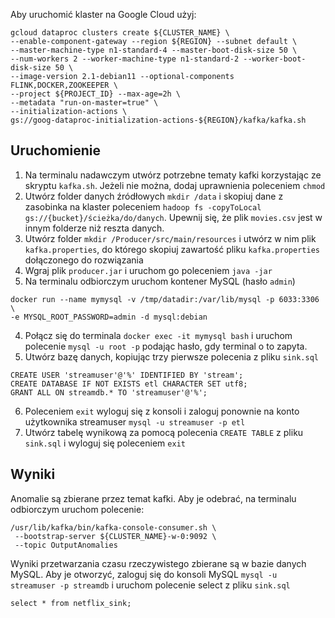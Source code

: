 Aby uruchomić klaster na Google Cloud użyj:
```shell
gcloud dataproc clusters create ${CLUSTER_NAME} \
--enable-component-gateway --region ${REGION} --subnet default \
--master-machine-type n1-standard-4 --master-boot-disk-size 50 \
--num-workers 2 --worker-machine-type n1-standard-2 --worker-boot-disk-size 50 \
--image-version 2.1-debian11 --optional-components FLINK,DOCKER,ZOOKEEPER \
--project ${PROJECT_ID} --max-age=2h \
--metadata "run-on-master=true" \
--initialization-actions \
gs://goog-dataproc-initialization-actions-${REGION}/kafka/kafka.sh
```
## Uruchomienie
1. Na terminalu nadawczym utwórz potrzebne tematy kafki korzystając ze skryptu `kafka.sh`. Jeżeli nie można, dodaj uprawnienia poleceniem `chmod`
2. Utwórz folder danych źródłowych `mkdir /data` i skopiuj dane z zasobinka na klaster poleceniem `hadoop fs -copyToLocal gs://{bucket}/ścieżka/do/danych`. Upewnij się, że plik `movies.csv` jest w innym folderze niż reszta danych.
3. Utwórz folder `mkdir /Producer/src/main/resources` i utwórz w nim plik `kafka.properties`, do którego skopiuj zawartość pliku `kafka.properties` dołączonego do rozwiązania
4. Wgraj plik `producer.jar` i uruchom go poleceniem `java -jar`
3. Na terminalu odbiorczym uruchom kontener MySQL (hasło `admin`)
```shell
docker run --name mymysql -v /tmp/datadir:/var/lib/mysql -p 6033:3306 \
-e MYSQL_ROOT_PASSWORD=admin -d mysql:debian
```
4. Połącz się do terminala `docker exec -it mymysql bash` i uruchom polecenie `mysql -u root -p` podając hasło, gdy terminal o to zapyta.
5. Utwórz bazę danych, kopiując trzy pierwsze polecenia z pliku `sink.sql`
```mysql
CREATE USER 'streamuser'@'%' IDENTIFIED BY 'stream';
CREATE DATABASE IF NOT EXISTS etl CHARACTER SET utf8;
GRANT ALL ON streamdb.* TO 'streamuser'@'%';
```
6. Poleceniem `exit` wyloguj się z konsoli i zaloguj ponownie na konto użytkownika streamuser `mysql -u streamuser -p etl`
7. Utwórz tabelę wynikową za pomocą polecenia `CREATE TABLE` z pliku `sink.sql` i wyloguj się poleceniem `exit`


## Wyniki
Anomalie są zbierane przez temat kafki. Aby je odebrać, na terminalu odbiorczym uruchom polecenie:
```shell
/usr/lib/kafka/bin/kafka-console-consumer.sh \
 --bootstrap-server ${CLUSTER_NAME}-w-0:9092 \
 --topic OutputAnomalies
```
Wyniki przetwarzania czasu rzeczywistego zbierane są w bazie danych MySQL.
Aby je otworzyć, zaloguj się do konsoli MySQL `mysql -u streamuser -p streamdb` i uruchom polecenie select z pliku `sink.sql`
```mysql
select * from netflix_sink;
```
